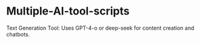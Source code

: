 # Multiple-AI-tool-scripts
Text Generation Tool: Uses GPT-4-o or deep-seek for content creation and chatbots. 
